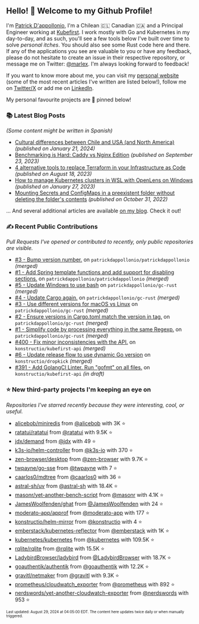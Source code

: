 <!-- DO NOT EDIT THIS FILE DIRECTLY! This file was automatically generated from the tool in this repo. -->

## Hello! 👋 Welcome to my Github Profile!

I'm [Patrick D'appollonio](https://www.patrickdap.com), I'm a Chilean 🇨🇱 Canadian 🇨🇦 and a Principal Engineer working at [Kubefirst](https://kubefirst.io). I work mostly with Go and Kubernetes in my day-to-day, and as such, you'll see a few tools below I've built over time to solve *personal itches*. You should also see some Rust code here and there. If any of the applications you see are valuable to you or have any feedback, please do not hesitate to create an issue in their respective repository, or message me on Twitter: [@marlex](https://twitter.com/marlex). I'm always looking forward to feedback!

If you want to know more about me, you can visit my [personal website](https://www.patrickdap.com) (some of the most recent articles I've written are listed below!), follow me on [Twitter/X](https://twitter.com/marlex) or add me on [LinkedIn](https://www.linkedin.com/in/patrickdappollonio/).

My personal favourite projects are 📌 pinned below!
### 📚 Latest Blog Posts

*(Some content might be written in Spanish)*


* [Cultural differences between Chile and USA (and North America)](https://www.patrickdap.com/post/cultural-differences-chile-usa/?ref=github-profile) *(published on January 21, 2024)*
* [Benchmarking is Hard: Caddy vs Nginx Edition](https://www.patrickdap.com/post/benchmarking-is-hard/?ref=github-profile) *(published on September 23, 2023)*
* [4 alternative tools to replace Terraform in your Infrastructure as Code](https://www.patrickdap.com/post/ideas-replace-terraform/?ref=github-profile) *(published on August 18, 2023)*
* [How to manage Kubernetes clusters in WSL with OpenLens on Windows](https://www.patrickdap.com/post/openlens-wsl/?ref=github-profile) *(published on January 27, 2023)*
* [Mounting Secrets and ConfigMaps in a preexistent folder without deleting the folder's contents](https://www.patrickdap.com/post/mounting-secrets-configmaps-without-deleting/?ref=github-profile) *(published on October 31, 2022)*

... And several additional articles are available [on my blog](https://www.patrickdap.com/). Check it out!
### ✍️ Recent Public Contributions

*Pull Requests I've opened or contributed to recently, only public repositories are visible.*


* [#3 - Bump version number.](https://github.com/patrickdappollonio/patrickdappollonio/pull/3) on `patrickdappollonio/patrickdappollonio` *(merged)*
* [#1 - Add Spring template functions and add support for disabling sections.](https://github.com/patrickdappollonio/patrickdappollonio/pull/1) on `patrickdappollonio/patrickdappollonio` *(merged)*
* [#5 - Update Windows to use bash](https://github.com/patrickdappollonio/gc-rust/pull/5) on `patrickdappollonio/gc-rust` *(merged)*
* [#4 - Update Cargo again.](https://github.com/patrickdappollonio/gc-rust/pull/4) on `patrickdappollonio/gc-rust` *(merged)*
* [#3 - Use different versions for macOS vs Linux](https://github.com/patrickdappollonio/gc-rust/pull/3) on `patrickdappollonio/gc-rust` *(merged)*
* [#2 - Ensure versions in Cargo.toml match the version in tag.](https://github.com/patrickdappollonio/gc-rust/pull/2) on `patrickdappollonio/gc-rust` *(merged)*
* [#1 - Simplify code by processing everything in the same Regexp.](https://github.com/patrickdappollonio/gc-rust/pull/1) on `patrickdappollonio/gc-rust` *(merged)*
* [#400 - Fix minor inconsistencies with the API.](https://github.com/konstructio/kubefirst-api/pull/400) on `konstructio/kubefirst-api` *(merged)*
* [#6 - Update release flow to use dynamic Go version](https://github.com/konstructio/dropkick/pull/6) on `konstructio/dropkick` *(merged)*
* [#391 - Add GolangCI Linter. Run "gofmt" on all files.](https://github.com/konstructio/kubefirst-api/pull/391) on `konstructio/kubefirst-api` *(in draft)*
### ⭐ New third-party projects I'm keeping an eye on

*Repositories I've starred recently because they were interesting, cool, or useful.*


* [alicebob/miniredis](https://github.com/alicebob/miniredis) from [@alicebob](https://github.com/alicebob) with 3K ⭐️
* [ratatui/ratatui](https://github.com/ratatui/ratatui) from [@ratatui](https://github.com/ratatui) with 9.5K ⭐️
* [jdx/demand](https://github.com/jdx/demand) from [@jdx](https://github.com/jdx) with 49 ⭐️
* [k3s-io/helm-controller](https://github.com/k3s-io/helm-controller) from [@k3s-io](https://github.com/k3s-io) with 370 ⭐️
* [zen-browser/desktop](https://github.com/zen-browser/desktop) from [@zen-browser](https://github.com/zen-browser) with 9.7K ⭐️
* [twpayne/go-sse](https://github.com/twpayne/go-sse) from [@twpayne](https://github.com/twpayne) with 7 ⭐️
* [caarlos0/mdtree](https://github.com/caarlos0/mdtree) from [@caarlos0](https://github.com/caarlos0) with 36 ⭐️
* [astral-sh/uv](https://github.com/astral-sh/uv) from [@astral-sh](https://github.com/astral-sh) with 18.4K ⭐️
* [masonr/yet-another-bench-script](https://github.com/masonr/yet-another-bench-script) from [@masonr](https://github.com/masonr) with 4.1K ⭐️
* [JamesWoolfenden/ghat](https://github.com/JamesWoolfenden/ghat) from [@JamesWoolfenden](https://github.com/JamesWoolfenden) with 24 ⭐️
* [moderato-app/approf](https://github.com/moderato-app/approf) from [@moderato-app](https://github.com/moderato-app) with 177 ⭐️
* [konstructio/helm-mirror](https://github.com/konstructio/helm-mirror) from [@konstructio](https://github.com/konstructio) with 4 ⭐️
* [emberstack/kubernetes-reflector](https://github.com/emberstack/kubernetes-reflector) from [@emberstack](https://github.com/emberstack) with 1K ⭐️
* [kubernetes/kubernetes](https://github.com/kubernetes/kubernetes) from [@kubernetes](https://github.com/kubernetes) with 109.5K ⭐️
* [rqlite/rqlite](https://github.com/rqlite/rqlite) from [@rqlite](https://github.com/rqlite) with 15.5K ⭐️
* [LadybirdBrowser/ladybird](https://github.com/LadybirdBrowser/ladybird) from [@LadybirdBrowser](https://github.com/LadybirdBrowser) with 18.7K ⭐️
* [goauthentik/authentik](https://github.com/goauthentik/authentik) from [@goauthentik](https://github.com/goauthentik) with 12.2K ⭐️
* [gravitl/netmaker](https://github.com/gravitl/netmaker) from [@gravitl](https://github.com/gravitl) with 9.3K ⭐️
* [prometheus/cloudwatch_exporter](https://github.com/prometheus/cloudwatch_exporter) from [@prometheus](https://github.com/prometheus) with 892 ⭐️
* [nerdswords/yet-another-cloudwatch-exporter](https://github.com/nerdswords/yet-another-cloudwatch-exporter) from [@nerdswords](https://github.com/nerdswords) with 953 ⭐️

<sup><sub>Last updated: August 29, 2024 at 04:05:00 EDT. The content here updates twice daily or when manually triggered.</sup></sub>
